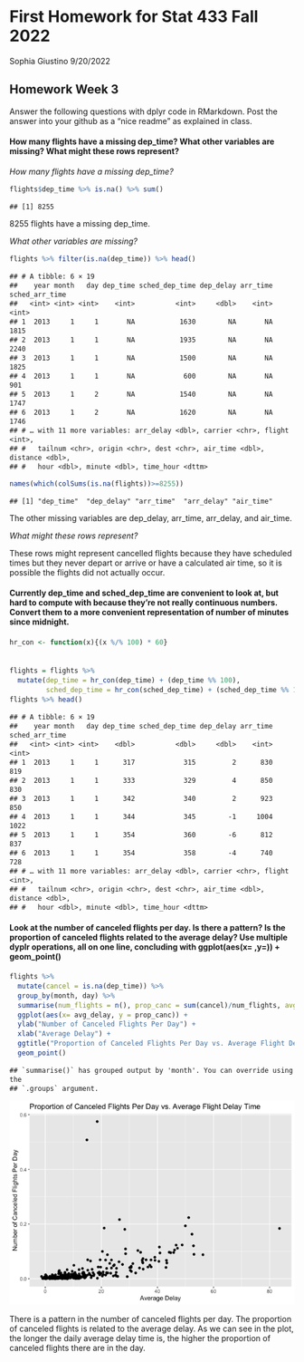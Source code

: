First Homework for Stat 433 Fall 2022
================
Sophia Giustino
9/20/2022

## Homework Week 3

Answer the following questions with dplyr code in RMarkdown. Post the
answer into your github as a “nice readme” as explained in class.

#### How many flights have a missing dep_time? What other variables are missing? What might these rows represent?

*How many flights have a missing dep_time?*

``` r
flights$dep_time %>% is.na() %>% sum()
```

    ## [1] 8255

8255 flights have a missing dep_time.

*What other variables are missing?*

``` r
flights %>% filter(is.na(dep_time)) %>% head()
```

    ## # A tibble: 6 × 19
    ##    year month   day dep_time sched_dep_time dep_delay arr_time sched_arr_time
    ##   <int> <int> <int>    <int>          <int>     <dbl>    <int>          <int>
    ## 1  2013     1     1       NA           1630        NA       NA           1815
    ## 2  2013     1     1       NA           1935        NA       NA           2240
    ## 3  2013     1     1       NA           1500        NA       NA           1825
    ## 4  2013     1     1       NA            600        NA       NA            901
    ## 5  2013     1     2       NA           1540        NA       NA           1747
    ## 6  2013     1     2       NA           1620        NA       NA           1746
    ## # … with 11 more variables: arr_delay <dbl>, carrier <chr>, flight <int>,
    ## #   tailnum <chr>, origin <chr>, dest <chr>, air_time <dbl>, distance <dbl>,
    ## #   hour <dbl>, minute <dbl>, time_hour <dttm>

``` r
names(which(colSums(is.na(flights))>=8255))
```

    ## [1] "dep_time"  "dep_delay" "arr_time"  "arr_delay" "air_time"

The other missing variables are dep_delay, arr_time, arr_delay, and
air_time.

*What might these rows represent?*

These rows might represent cancelled flights because they have scheduled
times but they never depart or arrive or have a calculated air time, so
it is possible the flights did not actually occur.

#### Currently dep_time and sched_dep_time are convenient to look at, but hard to compute with because they’re not really continuous numbers. Convert them to a more convenient representation of number of minutes since midnight.

``` r
hr_con <- function(x){(x %/% 100) * 60}


flights = flights %>% 
  mutate(dep_time = hr_con(dep_time) + (dep_time %% 100), 
         sched_dep_time = hr_con(sched_dep_time) + (sched_dep_time %% 100)) 
flights %>% head()
```

    ## # A tibble: 6 × 19
    ##    year month   day dep_time sched_dep_time dep_delay arr_time sched_arr_time
    ##   <int> <int> <int>    <dbl>          <dbl>     <dbl>    <int>          <int>
    ## 1  2013     1     1      317            315         2      830            819
    ## 2  2013     1     1      333            329         4      850            830
    ## 3  2013     1     1      342            340         2      923            850
    ## 4  2013     1     1      344            345        -1     1004           1022
    ## 5  2013     1     1      354            360        -6      812            837
    ## 6  2013     1     1      354            358        -4      740            728
    ## # … with 11 more variables: arr_delay <dbl>, carrier <chr>, flight <int>,
    ## #   tailnum <chr>, origin <chr>, dest <chr>, air_time <dbl>, distance <dbl>,
    ## #   hour <dbl>, minute <dbl>, time_hour <dttm>

#### Look at the number of canceled flights per day. Is there a pattern? Is the proportion of canceled flights related to the average delay? Use multiple dyplr operations, all on one line, concluding with ggplot(aes(x= ,y=)) + geom_point()

``` r
flights %>% 
  mutate(cancel = is.na(dep_time)) %>% 
  group_by(month, day) %>% 
  summarise(num_flights = n(), prop_canc = sum(cancel)/num_flights, avg_delay = mean(dep_delay, na.rm = TRUE)) %>% 
  ggplot(aes(x= avg_delay, y = prop_canc)) +
  ylab("Number of Canceled Flights Per Day") +
  xlab("Average Delay") +
  ggtitle("Proportion of Canceled Flights Per Day vs. Average Flight Delay Time") +
  geom_point() 
```

    ## `summarise()` has grouped output by 'month'. You can override using the
    ## `.groups` argument.

![](README_files/figure-gfm/unnamed-chunk-4-1.png)<!-- -->

There is a pattern in the number of canceled flights per day. The
proportion of canceled flights is related to the average delay. As we
can see in the plot, the longer the daily average delay time is, the
higher the proportion of canceled flights there are in the day.

